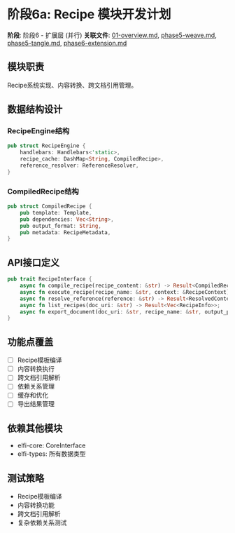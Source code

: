 # 阶段6a: Recipe 模块开发计划

**阶段**: 阶段6 - 扩展层 (并行)
**关联文件**: [01-overview.md](./01-overview.md), [phase5-weave.md](./phase5-weave.md), [phase5-tangle.md](./phase5-tangle.md), [phase6-extension.md](./phase6-extension.md)

## 模块职责
Recipe系统实现、内容转换、跨文档引用管理。

## 数据结构设计

### RecipeEngine结构
```rust
pub struct RecipeEngine {
    handlebars: Handlebars<'static>,
    recipe_cache: DashMap<String, CompiledRecipe>,
    reference_resolver: ReferenceResolver,
}
```

### CompiledRecipe结构
```rust
pub struct CompiledRecipe {
    pub template: Template,
    pub dependencies: Vec<String>,
    pub output_format: String,
    pub metadata: RecipeMetadata,
}
```

## API接口定义

```rust
pub trait RecipeInterface {
    async fn compile_recipe(recipe_content: &str) -> Result<CompiledRecipe>;
    async fn execute_recipe(recipe_name: &str, context: &RecipeContext) -> Result<ExportResult>;
    async fn resolve_reference(reference: &str) -> Result<ResolvedContent>;
    async fn list_recipes(doc_uri: &str) -> Result<Vec<RecipeInfo>>;
    async fn export_document(doc_uri: &str, recipe_name: &str, output_path: &str) -> Result<ExportResult>;
}
```

## 功能点覆盖
- [ ] Recipe模板编译
- [ ] 内容转换执行
- [ ] 跨文档引用解析
- [ ] 依赖关系管理
- [ ] 缓存和优化
- [ ] 导出结果管理

## 依赖其他模块
- elfi-core: CoreInterface
- elfi-types: 所有数据类型

## 测试策略
- Recipe模板编译
- 内容转换功能
- 跨文档引用解析
- 复杂依赖关系测试